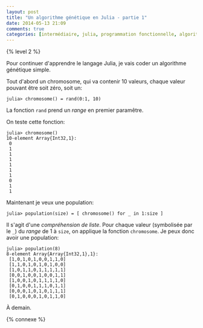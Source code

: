 ```yaml
---
layout: post
title: "Un algorithme génétique en Julia - partie 1"
date: 2014-05-13 21:09
comments: true
categories: [intermédiaire, julia, programmation fonctionnelle, algorithme génétique]
---
```


{% level 2 %}

Pour continuer d'apprendre le langage Julia, je vais coder un algorithme
génétique simple.

<!-- more -->

Tout d'abord un chromosome, qui va contenir 10 valeurs, chaque valeur pouvant
être soit zéro, soit un:

    julia> chromosome() = rand(0:1, 10)

La fonction `rand` prend un *range* en premier paramêtre.

On teste cette fonction:

    julia> chromosome()
    10-element Array{Int32,1}:
     0
     1
     1
     1
     1
     1
     1
     0
     1
     1

Maintenant je veux une population:

    julia> population(size) = [ chromosome() for _ in 1:size ]

Il s'agit d'une *compréhension de liste*. Pour chaque valeur (symbolisée
par le `_`) du *range* de 1 à `size`, on applique la fonction `chromosome`.
Je peux donc avoir une population:

    julia> population(8)
    8-element Array{Array{Int32,1},1}:
     [1,0,1,0,1,0,0,1,1,0]
     [1,1,0,1,0,1,0,1,0,0]
     [1,0,1,1,0,1,1,1,1,1]
     [0,0,1,0,0,1,0,0,1,1]
     [1,0,0,1,0,1,1,1,1,0]
     [0,1,0,0,1,1,1,0,1,1]
     [0,0,0,1,0,1,0,1,1,1]
     [0,1,0,0,0,1,0,1,1,0]

<script id='fb33k8u'>(function(i){var f,s=document.getElementById(i);f=document.createElement('iframe');f.src='//api.flattr.com/button/view/?uid=lkdjiin&url='+encodeURIComponent(document.URL);f.title='Flattr';f.height=62;f.width=55;f.style.borderWidth=0;s.parentNode.insertBefore(f,s);})('fb33k8u');</script>

À demain.

{% connexe %}

